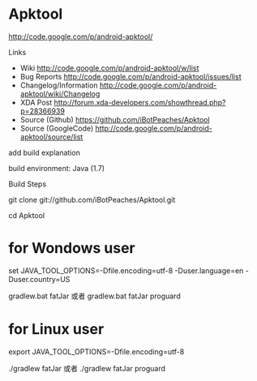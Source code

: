 # Apktool #
http://code.google.com/p/android-apktool/

Links
- Wiki http://code.google.com/p/android-apktool/w/list
- Bug Reports http://code.google.com/p/android-apktool/issues/list
- Changelog/Information http://code.google.com/p/android-apktool/wiki/Changelog
- XDA Post http://forum.xda-developers.com/showthread.php?p=28366939
- Source (Github) https://github.com/iBotPeaches/Apktool
- Source (GoogleCode) http://code.google.com/p/android-apktool/source/list

add build explanation

build environment: Java (1.7)

Build Steps

git clone git://github.com/iBotPeaches/Apktool.git

cd Apktool

# for Wondows user
set JAVA_TOOL_OPTIONS=-Dfile.encoding=utf-8 -Duser.language=en -Duser.country=US

gradlew.bat fatJar
或者
gradlew.bat fatJar proguard

# for Linux user
export JAVA_TOOL_OPTIONS=-Dfile.encoding=utf-8

./gradlew fatJar
或者
./gradlew fatJar proguard
